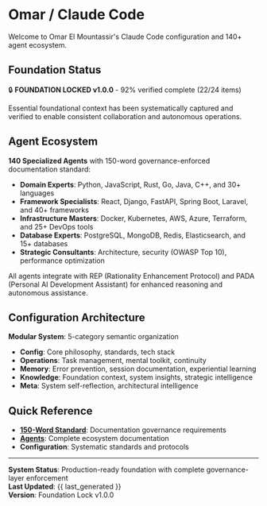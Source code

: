 # Omar / Claude Code

Welcome to Omar El Mountassir's Claude Code configuration and 140+ agent ecosystem.

## Foundation Status

🔒 **FOUNDATION LOCKED v1.0.0** - 92% verified complete (22/24 items)

Essential foundational context has been systematically captured and verified to enable consistent collaboration and autonomous operations.

## Agent Ecosystem

**140 Specialized Agents** with 150-word governance-enforced documentation standard:

- **Domain Experts**: Python, JavaScript, Rust, Go, Java, C++, and 30+ languages
- **Framework Specialists**: React, Django, FastAPI, Spring Boot, Laravel, and 40+ frameworks  
- **Infrastructure Masters**: Docker, Kubernetes, AWS, Azure, Terraform, and 25+ DevOps tools
- **Database Experts**: PostgreSQL, MongoDB, Redis, Elasticsearch, and 15+ databases
- **Strategic Consultants**: Architecture, security (OWASP Top 10), performance optimization

All agents integrate with REP (Rationality Enhancement Protocol) and PADA (Personal AI Development Assistant) for enhanced reasoning and autonomous assistance.

## Configuration Architecture

**Modular System**: 5-category semantic organization
- **Config**: Core philosophy, standards, tech stack
- **Operations**: Task management, mental toolkit, continuity
- **Memory**: Error prevention, session documentation, experiential learning
- **Knowledge**: Foundation context, system insights, strategic intelligence
- **Meta**: System self-reflection, architectural intelligence

## Quick Reference

- **[150-Word Standard](standards/150-word.md)**: Documentation governance requirements
- **[Agents](agents/)**: Complete ecosystem documentation
- **Configuration**: Systematic standards and protocols

---

**System Status**: Production-ready foundation with complete governance-layer enforcement  
**Last Updated**: {{ last_generated }}  
**Version**: Foundation Lock v1.0.0